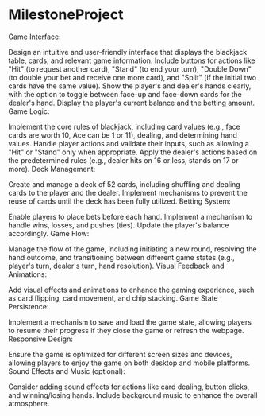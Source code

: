 # MilestoneProject
Game Interface:

Design an intuitive and user-friendly interface that displays the blackjack table, cards, and relevant game information.
Include buttons for actions like "Hit" (to request another card), "Stand" (to end your turn), "Double Down" (to double your bet and receive one more card), and "Split" (if the initial two cards have the same value).
Show the player's and dealer's hands clearly, with the option to toggle between face-up and face-down cards for the dealer's hand.
Display the player's current balance and the betting amount.
Game Logic:

Implement the core rules of blackjack, including card values (e.g., face cards are worth 10, Ace can be 1 or 11), dealing, and determining hand values.
Handle player actions and validate their inputs, such as allowing a "Hit" or "Stand" only when appropriate.
Apply the dealer's actions based on the predetermined rules (e.g., dealer hits on 16 or less, stands on 17 or more).
Deck Management:

Create and manage a deck of 52 cards, including shuffling and dealing cards to the player and the dealer.
Implement mechanisms to prevent the reuse of cards until the deck has been fully utilized.
Betting System:

Enable players to place bets before each hand.
Implement a mechanism to handle wins, losses, and pushes (ties).
Update the player's balance accordingly.
Game Flow:

Manage the flow of the game, including initiating a new round, resolving the hand outcome, and transitioning between different game states (e.g., player's turn, dealer's turn, hand resolution).
Visual Feedback and Animations:

Add visual effects and animations to enhance the gaming experience, such as card flipping, card movement, and chip stacking.
Game State Persistence:

Implement a mechanism to save and load the game state, allowing players to resume their progress if they close the game or refresh the webpage.
Responsive Design:

Ensure the game is optimized for different screen sizes and devices, allowing players to enjoy the game on both desktop and mobile platforms.
Sound Effects and Music (optional):

Consider adding sound effects for actions like card dealing, button clicks, and winning/losing hands.
Include background music to enhance the overall atmosphere.

